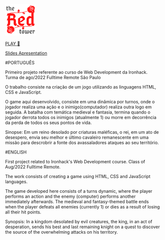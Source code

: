 <img src="./assets/img/logo-the-Red-tower.png" alt="The Red Tower Logo" width="20%"/>

[PLAY 🌹](https://igoralopes.github.io/Projeto01-GAME-Ironhack/)

[Slides Apresentation](https://docs.google.com/presentation/d/1oENtEqeZMUiKpOOIpdCtNAK-1kv4ILmziORKGszgEv4/edit?usp=sharing)

#PORTUGUÊS

Primeiro projeto referente ao curso de Web Development da Ironhack. Turma de ago/2022 Fulltime Remote São Paulo

O trabalho consiste na criação de um jogo utilizando as linguagens HTML, CSS e JavaScript.

O game aqui desenvolvido, consiste em uma dinâmica por turnos, onde o jogador realiza uma ação e o inimigo(computador) realiza outra logo em seguida. A batalha com temática medieval e fantasia, termina quando o jogador derrota todos os inimigos (atualmente 1) ou morre em decorrência da perda de todos os seus pontos de vida.

Sinopse:
Em um reino desolado por criaturas maléficas, o rei, em um ato de desespero, envia seu melhor e último cavaleiro remanescente em uma missão para descrobrir a fonte dos avassaladores ataques ao seu território.

#ENGLISH

First project related to Ironhack's Web Development course. Class of Aug/2022 Fulltime Remote.

The work consists of creating a game using HTML, CSS and JavaScript languages.

The game developed here consists of a turns dynamic, where the player performs an action and the enemy (computer) performs another immediately afterwards. The medieval and fantasy-themed battle ends when the player defeats all enemies (currently 1) or dies as a result of losing all their hit points.

Synopsis:
In a kingdom desolated by evil creatures, the king, in an act of desperation, sends his best and last remaining knight on a quest to discover the source of the overwhelming attacks on his territory.